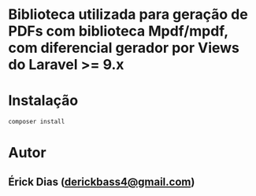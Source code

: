 # Biblioteca utilizada para geração de PDFs com biblioteca Mpdf/mpdf, com diferencial gerador por Views do Laravel >= 9.x

# Instalação

```
composer install 
```

# Autor
## Érick Dias (derickbass4@gmail.com)
